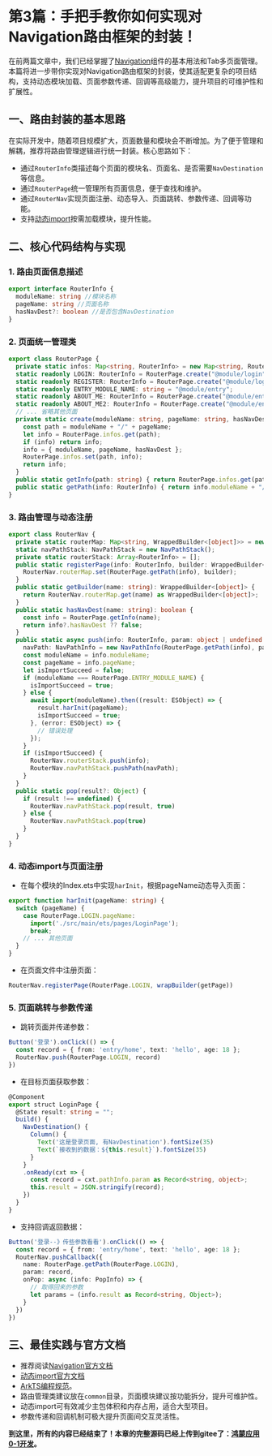 # 第3篇：手把手教你如何实现对Navigation路由框架的封装！

在前两篇文章中，我们已经掌握了[Navigation](https://developer.huawei.com/consumer/cn/doc/harmonyos-guides-V5/arkts-navigation-navigation-V5)组件的基本用法和Tab多页面管理。本篇将进一步带你实现对Navigation路由框架的封装，使其适配更复杂的项目结构，支持动态模块加载、页面参数传递、回调等高级能力，提升项目的可维护性和扩展性。

## 一、路由封装的基本思路

在实际开发中，随着项目规模扩大，页面数量和模块会不断增加。为了便于管理和解耦，推荐将路由管理逻辑进行统一封装。核心思路如下：
- 通过`RouterInfo`类描述每个页面的模块名、页面名、是否需要`NavDestination`等信息。
- 通过`RouterPage`统一管理所有页面信息，便于查找和维护。
- 通过`RouterNav`实现页面注册、动态导入、页面跳转、参数传递、回调等功能。
- 支持[动态import](https://developer.huawei.com/consumer/cn/doc/harmonyos-guides-V5/arkts-dynamic-import-V5)按需加载模块，提升性能。

## 二、核心代码结构与实现

### 1. 路由页面信息描述

```ts
export interface RouterInfo {
  moduleName: string //模块名称
  pageName: string //页面名称
  hasNavDest?: boolean //是否包含NavDestination
}
```

### 2. 页面统一管理类

```ts
export class RouterPage {
  private static infos: Map<string, RouterInfo> = new Map<string, RouterInfo>();
  static readonly LOGIN: RouterInfo = RouterPage.create("@module/login", "login", true);
  static readonly REGISTER: RouterInfo = RouterPage.create("@module/login", "register");
  static readonly ENTRY_MODULE_NAME: string = "@module/entry";
  static readonly ABOUT_ME: RouterInfo = RouterPage.create("@module/entry", "about_me", true);
  static readonly ABOUT_ME2: RouterInfo = RouterPage.create("@module/entry", "about_me2");
  // ... 省略其他页面
  private static create(moduleName: string, pageName: string, hasNavDest?: boolean): RouterInfo {
    const path = moduleName + "/" + pageName;
    let info = RouterPage.infos.get(path);
    if (info) return info;
    info = { moduleName, pageName, hasNavDest };
    RouterPage.infos.set(path, info);
    return info;
  }
  public static getInfo(path: string) { return RouterPage.infos.get(path); }
  public static getPath(info: RouterInfo) { return info.moduleName + "/" + info.pageName; }
}
```

### 3. 路由管理与动态注册

```ts
export class RouterNav {
  private static routerMap: Map<string, WrappedBuilder<[object]>> = new Map();
  static navPathStack: NavPathStack = new NavPathStack();
  private static routerStack: Array<RouterInfo> = [];
  public static registerPage(info: RouterInfo, builder: WrappedBuilder<[object]>) {
    RouterNav.routerMap.set(RouterPage.getPath(info), builder);
  }
  public static getBuilder(name: string): WrappedBuilder<[object]> {
    return RouterNav.routerMap.get(name) as WrappedBuilder<[object]>;
  }
  public static hasNavDest(name: string): boolean {
    const info = RouterPage.getInfo(name);
    return info?.hasNavDest ?? false;
  }
  public static async push(info: RouterInfo, param: object | undefined = undefined,
    navPath: NavPathInfo = new NavPathInfo(RouterPage.getPath(info), param)) {
    const moduleName = info.moduleName;
    const pageName = info.pageName;
    let isImportSucceed = false;
    if (moduleName === RouterPage.ENTRY_MODULE_NAME) {
      isImportSucceed = true;
    } else {
      await import(moduleName).then((result: ESObject) => {
        result.harInit(pageName);
        isImportSucceed = true;
      }, (error: ESObject) => {
        // 错误处理
      });
    }
    if (isImportSucceed) {
      RouterNav.routerStack.push(info);
      RouterNav.navPathStack.pushPath(navPath);
    }
  }
  public static pop(result?: Object) {
    if (result !== undefined) {
      RouterNav.navPathStack.pop(result, true)
    } else {
      RouterNav.navPathStack.pop(true)
    }
  }
}
```

### 4. 动态import与页面注册

- 在每个模块的Index.ets中实现`harInit`，根据pageName动态导入页面：

```ts
export function harInit(pageName: string) {
  switch (pageName) {
    case RouterPage.LOGIN.pageName:
      import('./src/main/ets/pages/LoginPage');
      break;
    // ... 其他页面
  }
}
```
- 在页面文件中注册页面：

```ts
RouterNav.registerPage(RouterPage.LOGIN, wrapBuilder(getPage))
```

### 5. 页面跳转与参数传递

- 跳转页面并传递参数：

```ts
Button('登录').onClick(() => {
  const record = { from: 'entry/home', text: 'hello', age: 18 };
  RouterNav.push(RouterPage.LOGIN, record)
})
```
- 在目标页面获取参数：

```ts
@Component
export struct LoginPage {
  @State result: string = "";
  build() {
    NavDestination() {
      Column() {
        Text('这是登录页面, 有NavDestination').fontSize(35)
        Text(`接收到的数据：${this.result}`).fontSize(35)
      }
    }
    .onReady(cxt => {
      const record = cxt.pathInfo.param as Record<string, object>;
      this.result = JSON.stringify(record);
    })
  }
}
```
- 支持回调返回数据：

```ts
Button('登录--》传些参数看看').onClick(() => {
  const record = { from: 'entry/home', text: 'hello', age: 18 };
  RouterNav.pushCallback({
    name: RouterPage.getPath(RouterPage.LOGIN),
    param: record,
    onPop: async (info: PopInfo) => {
      // 取得回来的参数
      let params = (info.result as Record<string, Object>);
    }
  })
})
```

## 三、最佳实践与官方文档

- 推荐阅读[Navigation官方文档](https://developer.huawei.com/consumer/cn/doc/harmonyos-guides-V5/arkts-navigation-navigation-V5)
- [动态import官方文档](https://developer.huawei.com/consumer/cn/doc/harmonyos-guides-V5/arkts-dynamic-import-V5)
- [ArkTS编程规范](https://developer.huawei.com/consumer/cn/doc/harmonyos-guides-V5/arkts-coding-style-guide-V5)。
- 路由管理类建议放在`common`目录，页面模块建议按功能拆分，提升可维护性。
- 动态import可有效减少主包体积和内存占用，适合大型项目。
- 参数传递和回调机制可极大提升页面间交互灵活性。

**到这里，所有的内容已经结束了！本章的完整源码已经上传到gitee了：[鸿蒙应用0-1开发](https://gitee.com/qincji/ZeroOneApp)。**